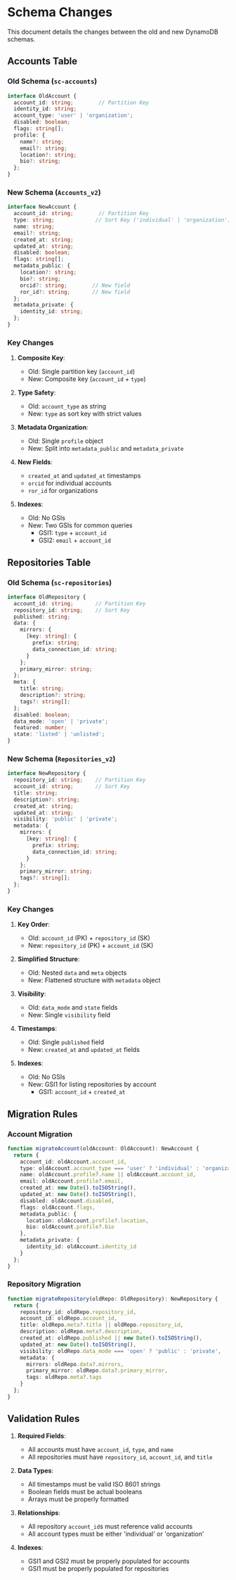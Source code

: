 # Schema Changes

This document details the changes between the old and new DynamoDB schemas.

## Accounts Table

### Old Schema (`sc-accounts`)
```typescript
interface OldAccount {
  account_id: string;        // Partition Key
  identity_id: string;
  account_type: 'user' | 'organization';
  disabled: boolean;
  flags: string[];
  profile: {
    name?: string;
    email?: string;
    location?: string;
    bio?: string;
  };
}
```

### New Schema (`Accounts_v2`)
```typescript
interface NewAccount {
  account_id: string;        // Partition Key
  type: string;             // Sort Key ('individual' | 'organization')
  name: string;
  email?: string;
  created_at: string;
  updated_at: string;
  disabled: boolean;
  flags: string[];
  metadata_public: {
    location?: string;
    bio?: string;
    orcid?: string;        // New field
    ror_id?: string;       // New field
  };
  metadata_private: {
    identity_id: string;
  };
}
```

### Key Changes
1. **Composite Key**:
   - Old: Single partition key (`account_id`)
   - New: Composite key (`account_id` + `type`)

2. **Type Safety**:
   - Old: `account_type` as string
   - New: `type` as sort key with strict values

3. **Metadata Organization**:
   - Old: Single `profile` object
   - New: Split into `metadata_public` and `metadata_private`

4. **New Fields**:
   - `created_at` and `updated_at` timestamps
   - `orcid` for individual accounts
   - `ror_id` for organizations

5. **Indexes**:
   - Old: No GSIs
   - New: Two GSIs for common queries
     - GSI1: `type` + `account_id`
     - GSI2: `email` + `account_id`

## Repositories Table

### Old Schema (`sc-repositories`)
```typescript
interface OldRepository {
  account_id: string;       // Partition Key
  repository_id: string;    // Sort Key
  published: string;
  data: {
    mirrors: {
      [key: string]: {
        prefix: string;
        data_connection_id: string;
      }
    };
    primary_mirror: string;
  };
  meta: {
    title: string;
    description?: string;
    tags?: string[];
  };
  disabled: boolean;
  data_mode: 'open' | 'private';
  featured: number;
  state: 'listed' | 'unlisted';
}
```

### New Schema (`Repositories_v2`)
```typescript
interface NewRepository {
  repository_id: string;    // Partition Key
  account_id: string;       // Sort Key
  title: string;
  description?: string;
  created_at: string;
  updated_at: string;
  visibility: 'public' | 'private';
  metadata: {
    mirrors: {
      [key: string]: {
        prefix: string;
        data_connection_id: string;
      }
    };
    primary_mirror: string;
    tags?: string[];
  };
}
```

### Key Changes
1. **Key Order**:
   - Old: `account_id` (PK) + `repository_id` (SK)
   - New: `repository_id` (PK) + `account_id` (SK)

2. **Simplified Structure**:
   - Old: Nested `data` and `meta` objects
   - New: Flattened structure with `metadata` object

3. **Visibility**:
   - Old: `data_mode` and `state` fields
   - New: Single `visibility` field

4. **Timestamps**:
   - Old: Single `published` field
   - New: `created_at` and `updated_at` fields

5. **Indexes**:
   - Old: No GSIs
   - New: GSI1 for listing repositories by account
     - GSI1: `account_id` + `created_at`

## Migration Rules

### Account Migration
```typescript
function migrateAccount(oldAccount: OldAccount): NewAccount {
  return {
    account_id: oldAccount.account_id,
    type: oldAccount.account_type === 'user' ? 'individual' : 'organization',
    name: oldAccount.profile?.name || oldAccount.account_id,
    email: oldAccount.profile?.email,
    created_at: new Date().toISOString(),
    updated_at: new Date().toISOString(),
    disabled: oldAccount.disabled,
    flags: oldAccount.flags,
    metadata_public: {
      location: oldAccount.profile?.location,
      bio: oldAccount.profile?.bio
    },
    metadata_private: {
      identity_id: oldAccount.identity_id
    }
  };
}
```

### Repository Migration
```typescript
function migrateRepository(oldRepo: OldRepository): NewRepository {
  return {
    repository_id: oldRepo.repository_id,
    account_id: oldRepo.account_id,
    title: oldRepo.meta?.title || oldRepo.repository_id,
    description: oldRepo.meta?.description,
    created_at: oldRepo.published || new Date().toISOString(),
    updated_at: new Date().toISOString(),
    visibility: oldRepo.data_mode === 'open' ? 'public' : 'private',
    metadata: {
      mirrors: oldRepo.data?.mirrors,
      primary_mirror: oldRepo.data?.primary_mirror,
      tags: oldRepo.meta?.tags
    }
  };
}
```

## Validation Rules

1. **Required Fields**:
   - All accounts must have `account_id`, `type`, and `name`
   - All repositories must have `repository_id`, `account_id`, and `title`

2. **Data Types**:
   - All timestamps must be valid ISO 8601 strings
   - Boolean fields must be actual booleans
   - Arrays must be properly formatted

3. **Relationships**:
   - All repository `account_id`s must reference valid accounts
   - All account types must be either 'individual' or 'organization'

4. **Indexes**:
   - GSI1 and GSI2 must be properly populated for accounts
   - GSI1 must be properly populated for repositories 